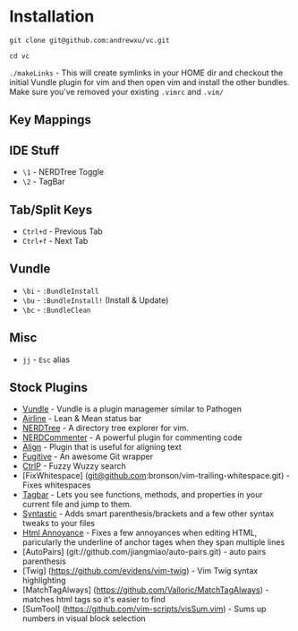 Installation
============

`git clone git@github.com:andrewxu/vc.git`

`cd vc`

`./makeLinks` - This will create symlinks in your HOME dir and checkout the initial Vundle plugin for vim and then open vim and install the other bundles. Make sure you've removed your existing `.vimrc` and `.vim/`

Key Mappings
------------

IDE Stuff
---------

* `\1` - NERDTree Toggle
* `\2` - TagBar

Tab/Split Keys
--------------

* `Ctrl+d` - Previous Tab
* `Ctrl+f` - Next Tab

Vundle
--------

* `\bi` - `:BundleInstall`
* `\bu` - `:BundleInstall!` (Install & Update)
* `\bc` - `:BundleClean`

Misc
-------

* `jj` - `Esc` alias

Stock Plugins
------------

* [Vundle](https://github.com/gmarik/vundle) - Vundle is a plugin managemer similar to Pathogen
* [Airline](git://github.com/bling/vim-airline.git) - Lean & Mean status bar
* [NERDTree](https://github.com/scrooloose/nerdtree) - A directory tree explorer for vim.
* [NERDCommenter](https://github.com/scrooloose/nerdcommenter) - A powerful plugin for commenting code
* [Align](https://github.com/tsaleh/vim-align) - Plugin that is useful for aligning text
* [Fugitive](https://github.com/tpope/vim-fugitive) - An awesome Git wrapper
* [CtrlP](git://github.com/kien/ctrlp.vim.git) - Fuzzy Wuzzy search
* [FixWhitespace] (git@github.com:bronson/vim-trailing-whitespace.git) - Fixes whitespaces
* [Tagbar](https://github.com/majutsushi/tagbar) - Lets you see functions, methods, and properties in your current file and jump to them.
* [Syntastic](https://github.com/scrooloose/syntastic) - Adds smart parenthesis/brackets and a few other syntax tweaks to your files
* [Html Annoyance](https://github.com/tudorprodan/html_annoyance.vim) - Fixes a few annoyances when editing HTML, paricularly the underline of anchor tages when they span multiple lines
* [AutoPairs] (git://github.com/jiangmiao/auto-pairs.git) - auto pairs parenthesis
* [Twig] (https://github.com/evidens/vim-twig) - Vim Twig syntax highlighting
* [MatchTagAlways] (https://github.com/Valloric/MatchTagAlways) - matches html tags so it's easier to find
* [SumTool] (https://github.com/vim-scripts/visSum.vim) - Sums up numbers in visual block selection
